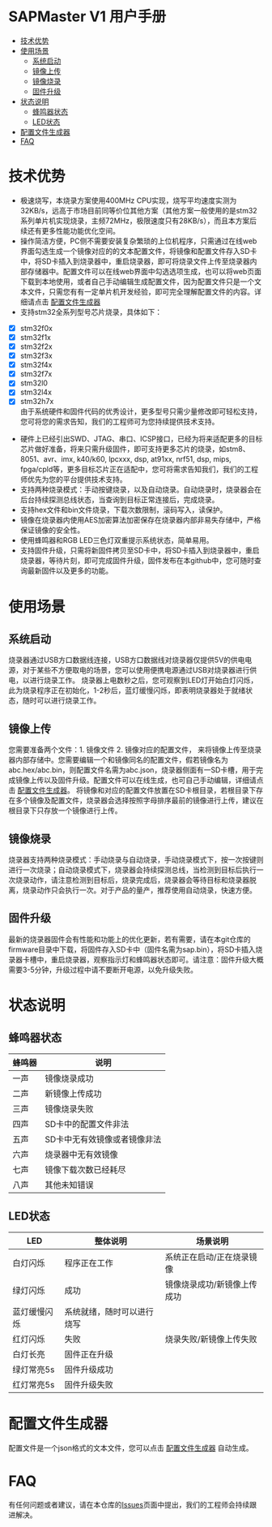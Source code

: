 # SAPMaster V1 用户手册
* [技术优势](#技术优势)
* [使用场景](#使用场景)
    * [系统启动](#系统启动)
    * [镜像上传](#镜像上传)
    * [镜像烧录](#镜像烧录)
    * [固件升级](#固件升级)
* [状态说明](#状态说明)
    * [蜂鸣器状态](#蜂鸣器状态)
    * [LED状态](#LED状态)
* [配置文件生成器](#配置文件生成器)
* [FAQ](#FAQ)

# 技术优势
- 极速烧写，本烧录方案使用400MHz CPU实现，烧写平均速度实测为32KB/s，远高于市场目前同等价位其他方案（其他方案一般使用的是stm32系列单片机实现烧录，主频72MHz，极限速度只有28KB/s），而且本方案后续还有更多性能功能优化空间。
- 操作简洁方便，PC侧不需要安装复杂繁琐的上位机程序，只需通过在线web界面勾选生成一个镜像对应的的文本配置文件，将镜像和配置文件存入SD卡中，将SD卡插入到烧录器中，重启烧录器，即可将烧录文件上传至烧录器内部存储器中。配置文件可以在线web界面中勾选选项生成，也可以将web页面下载到本地使用，或者自己手动编辑生成配置文件，因为配置文件只是一个文本文件，只需您有有一定单片机开发经验，即可完全理解配置文件的内容。详细请点击 [配置文件生成器](https://wuxx.github.io/SAPMaster/)
- 支持stm32全系列型号芯片烧录，具体如下：  
- [x]   stm32f0x  
- [x]   stm32f1x  
- [x]   stm32f2x  
- [x]   stm32f3x  
- [x]   stm32f4x  
- [x]   stm32f7x  
- [x]   stm32l0  
- [x]   stm32l4x  
- [x]   stm32h7x  
由于系统硬件和固件代码的优秀设计，更多型号只需少量修改即可轻松支持，您可将您的需求告知，我们的工程师可为您持续提供技术支持。
- 硬件上已经引出SWD、JTAG、串口、ICSP接口，已经为将来适配更多的目标芯片做好准备，将来只需升级固件，即可支持更多芯片的烧录，如stm8、8051、avr、imx, k40/k60, lpcxxx, dsp, at91xx, nrf51, dsp, mips, fpga/cpld等，更多目标芯片正在适配中，您可将需求告知我们，我们的工程师优先为您的平台提供技术支持。
- 支持两种烧录模式：手动按键烧录，以及自动烧录。自动烧录时，烧录器会在后台持续探测总线状态，当查询到目标正常连接后，完成烧录。
- 支持hex文件和bin文件烧录，下载次数限制，滚码写入，读保护。
- 镜像在烧录器内使用AES加密算法加密保存在烧录器内部非易失存储中，严格保证镜像的安全性。
- 使用蜂鸣器和RGB LED三色灯双重提示系统状态，简单易用。
- 支持固件升级，只需将新固件拷贝至SD卡中，将SD卡插入到烧录器中，重启烧录器，等待片刻，即可完成固件升级，固件发布在本github中，您可随时查询最新固件以及更多的功能。

# 使用场景
## 系统启动
烧录器通过USB方口数据线连接，USB方口数据线对烧录器仅提供5V的供电电源，对于某些不方便取电的场景，您可以使用便携电源通过USB对烧录器进行供电，以进行烧录工作。
烧录器上电数秒之后，您可观察到LED灯开始白灯闪烁，此为烧录程序正在初始化，1-2秒后，蓝灯缓慢闪烁，即表明烧录器处于就绪状态，随时可以进行烧录工作。
## 镜像上传
您需要准备两个文件：1. 镜像文件 2. 镜像对应的配置文件， 来将镜像上传至烧录器内部存储中。您需要编辑一个和镜像同名的配置文件，假若镜像名为abc.hex/abc.bin，则配置文件名需为abc.json，烧录器侧面有一SD卡槽，用于完成镜像上传以及固件升级。配置文件可以在线生成，也可自己手动编辑，详细请点击 [配置文件生成器](https://wuxx.github.io/SAPMaster/)。
将镜像和对应的配置文件放置在SD卡根目录，若根目录下存在多个镜像及配置文件，烧录器会选择按照字母排序最前的镜像进行上传，建议在根目录下只存放一个镜像进行上传。


## 镜像烧录
烧录器支持两种烧录模式：手动烧录与自动烧录，手动烧录模式下，按一次按键则进行一次烧录；自动烧录模式下，烧录器会持续探测总线，当检测到目标后执行一次烧录动作，请注意检测到目标后，烧录完成后，烧录器会等待目标和烧录器脱离，烧录动作只会执行一次。对于产品的量产，推荐使用自动烧录，快速方便。
## 固件升级
最新的烧录器固件会有性能和功能上的优化更新，若有需要，请在本git仓库的firmware目录中下载，将固件存入SD卡中（固件名需为sap.bin），将SD卡插入烧录器卡槽中，重启烧录器，观察指示灯和蜂鸣器状态即可。请注意：固件升级大概需要3-5分钟，升级过程中请不要断开电源，以免升级失败。



# 状态说明
## 蜂鸣器状态
蜂鸣器 | 说明
---|---
一声 | 镜像烧录成功
二声 | 新镜像上传成功
三声 | 镜像烧录失败
四声 | SD卡中的配置文件非法
五声 | SD卡中无有效镜像或者镜像非法
六声 | 烧录器中无有效镜像
七声 | 镜像下载次数已经耗尽
八声 | 其他未知错误

## LED状态
LED   | 整体说明| 场景说明
---       |---      |---      |
白灯闪烁  | 程序正在工作      |系统正在启动/正在烧录镜像
绿灯闪烁  | 成功    | 镜像烧录成功/新镜像上传成功
蓝灯缓慢闪烁|系统就绪，随时可以进行烧写|
红灯闪烁  | 失败    | 烧录失败/新镜像上传失败|
白灯长亮  | 固件正在升级|
绿灯常亮5s|固件升级成功
红灯常亮5s|固件升级失败
# 配置文件生成器
配置文件是一个json格式的文本文件，您可以点击
[配置文件生成器](https://wuxx.github.io/SAPMaster/)
自动生成。
# FAQ
有任何问题或者建议，请在本仓库的[Issues](https://github.com/wuxx/SAPMaster/issues)页面中提出，我们的工程师会持续跟进解决。